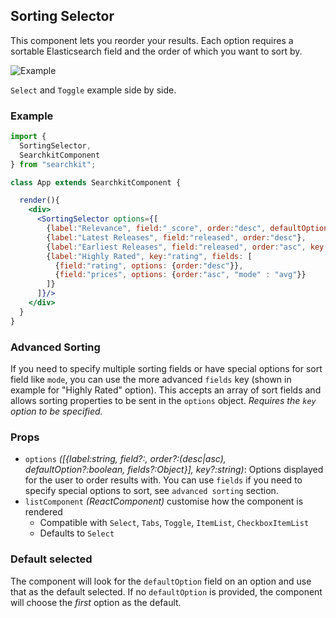 ## Sorting Selector
This component lets you reorder your results. Each option requires a sortable Elasticsearch field and the order of which you want to sort by.

![Example](sorting/sorting.png)

`Select` and `Toggle` example side by side.

### Example

```jsx
import {
  SortingSelector,
  SearchkitComponent
} from "searchkit";

class App extends SearchkitComponent {

  render(){
    <div>
      <SortingSelector options={[
        {label:"Relevance", field:"_score", order:"desc", defaultOption:true},
        {label:"Latest Releases", field:"released", order:"desc"},
        {label:"Earliest Releases", field:"released", order:"asc", key:"earliest"},
        {label:"Highly Rated", key:"rating", fields: [
          {field:"rating", options: {order:"desc"}},
          {field:"prices", options: {order:"asc", "mode" : "avg"}}
        ]}
      ]}/>
    </div>
  }
}
```

### Advanced Sorting
If you need to specify multiple sorting fields or have special options for sort field like `mode`, you can use the more advanced `fields` key (shown in example for "Highly Rated" option). This accepts an array of sort fields and allows sorting properties to be sent in the `options` object. *Requires the `key` option to be specified.*

### Props
- `options` *([{label:string, field?:<ESAttribute>, order?:(desc|asc), defaultOption?:boolean, fields?:Object}], key?:string)*: Options displayed for the user to order results with. You can use `fields` if you need to specify special options to sort, see `advanced sorting` section.
- `listComponent` *(ReactComponent)* customise how the component is rendered
  - Compatible with `Select`, `Tabs`, `Toggle`, `ItemList`, `CheckboxItemList`
  - Defaults to `Select`


### Default selected
The component will look for the `defaultOption` field on an option and use that as the default selected. If no `defaultOption` is provided, the component will choose the *first* option as the default.
